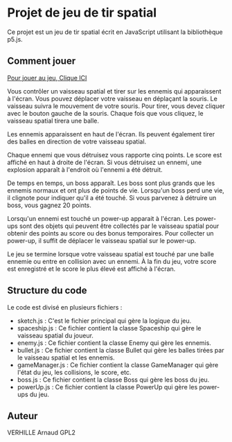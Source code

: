 # Projet de jeu de tir spatial

Ce projet est un jeu de tir spatial écrit en JavaScript utilisant la bibliothèque p5.js.

## Comment jouer

[Pour jouer au jeu, Clique ICI](https://habib256.github.io/SpaceCarnage/)

Vous contrôler un vaisseau spatial et tirer sur les ennemis qui apparaissent à l'écran. Vous pouvez déplacer votre vaisseau en déplaçant la souris. Le vaisseau suivra le mouvement de votre souris. Pour tirer, vous devez cliquer avec le bouton gauche de la souris. Chaque fois que vous cliquez, le vaisseau spatial tirera une balle.

Les ennemis apparaissent en haut de l'écran. Ils peuvent également tirer des balles en direction de votre vaisseau spatial.

Chaque ennemi que vous détruisez vous rapporte cinq points. Le score est affiché en haut à droite de l'écran. Si vous détruisez un ennemi, une explosion apparaît à l'endroit où l'ennemi a été détruit.

De temps en temps, un boss apparaît. Les boss sont plus grands que les ennemis normaux et ont plus de points de vie. Lorsqu'un boss perd une vie, il clignote pour indiquer qu'il a été touché. Si vous parvenez à détruire un boss, vous gagnez 20 points.

Lorsqu'un ennemi est touché un power-up apparait à l'écran. Les power-ups sont des objets qui peuvent être collectés par le vaisseau spatial pour obtenir des points au score ou des bonus temporaires. Pour collecter un power-up, il suffit de déplacer le vaisseau spatial sur le power-up.

Le jeu se termine lorsque votre vaisseau spatial est touché par une balle ennemie ou entre en collision avec un ennemi. À la fin du jeu, votre score est enregistré et le score le plus élevé est affiché à l'écran.

## Structure du code

Le code est divisé en plusieurs fichiers :

- sketch.js : C'est le fichier principal qui gère la logique du jeu.
- spaceship.js : Ce fichier contient la classe Spaceship qui gère le vaisseau spatial du joueur.
- enemy.js : Ce fichier contient la classe Enemy qui gère les ennemis.
- bullet.js : Ce fichier contient la classe Bullet qui gère les balles tirées par le vaisseau spatial et les ennemis.
- gameManager.js : Ce fichier contient la classe GameManager qui gère l'état du jeu, les collisions, le score, etc.
- boss.js : Ce fichier contient la classe Boss qui gère les boss du jeu.
- powerUp.js : Ce fichier contient la classe PowerUp qui gère les power-ups du jeu.

## Auteur

VERHILLE Arnaud GPL2
